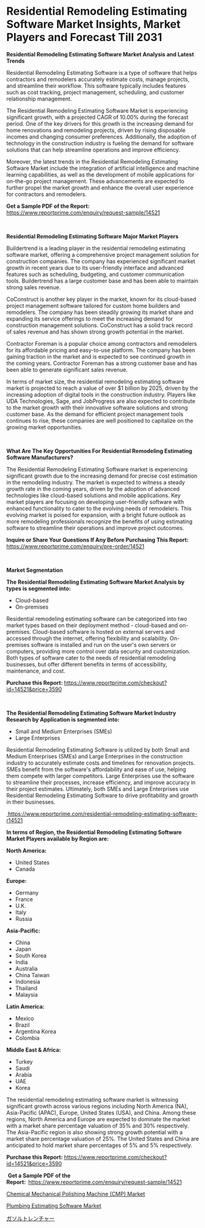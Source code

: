 <p><h1>Residential Remodeling Estimating Software Market Insights, Market Players and Forecast Till 2031</h1></p><p><strong>Residential Remodeling Estimating Software Market Analysis and Latest Trends</strong></p>
<p><p>Residential Remodeling Estimating Software is a type of software that helps contractors and remodelers accurately estimate costs, manage projects, and streamline their workflow. This software typically includes features such as cost tracking, project management, scheduling, and customer relationship management.</p><p>The Residential Remodeling Estimating Software Market is experiencing significant growth, with a projected CAGR of 10.00% during the forecast period. One of the key drivers for this growth is the increasing demand for home renovations and remodeling projects, driven by rising disposable incomes and changing consumer preferences. Additionally, the adoption of technology in the construction industry is fueling the demand for software solutions that can help streamline operations and improve efficiency.</p><p>Moreover, the latest trends in the Residential Remodeling Estimating Software Market include the integration of artificial intelligence and machine learning capabilities, as well as the development of mobile applications for on-the-go project management. These advancements are expected to further propel the market growth and enhance the overall user experience for contractors and remodelers.</p></p>
<p><strong>Get a Sample PDF of the Report:&nbsp;</strong> <a href="https://www.reportprime.com/enquiry/request-sample/14521">https://www.reportprime.com/enquiry/request-sample/14521</a></p>
<p>&nbsp;</p>
<p><strong>Residential Remodeling Estimating Software Major Market Players</strong></p>
<p><p>Buildertrend is a leading player in the residential remodeling estimating software market, offering a comprehensive project management solution for construction companies. The company has experienced significant market growth in recent years due to its user-friendly interface and advanced features such as scheduling, budgeting, and customer communication tools. Buildertrend has a large customer base and has been able to maintain strong sales revenue.</p><p>CoConstruct is another key player in the market, known for its cloud-based project management software tailored for custom home builders and remodelers. The company has been steadily growing its market share and expanding its service offerings to meet the increasing demand for construction management solutions. CoConstruct has a solid track record of sales revenue and has shown strong growth potential in the market.</p><p>Contractor Foreman is a popular choice among contractors and remodelers for its affordable pricing and easy-to-use platform. The company has been gaining traction in the market and is expected to see continued growth in the coming years. Contractor Foreman has a strong customer base and has been able to generate significant sales revenue.</p><p>In terms of market size, the residential remodeling estimating software market is projected to reach a value of over $1 billion by 2025, driven by the increasing adoption of digital tools in the construction industry. Players like UDA Technologies, Sage, and JobProgress are also expected to contribute to the market growth with their innovative software solutions and strong customer base. As the demand for efficient project management tools continues to rise, these companies are well positioned to capitalize on the growing market opportunities.</p></p>
<p>&nbsp;</p>
<p><strong>What Are The Key Opportunities For Residential Remodeling Estimating Software Manufacturers?</strong></p>
<p><p>The Residential Remodeling Estimating Software market is experiencing significant growth due to the increasing demand for precise cost estimation in the remodeling industry. The market is expected to witness a steady growth rate in the coming years, driven by the adoption of advanced technologies like cloud-based solutions and mobile applications. Key market players are focusing on developing user-friendly software with enhanced functionality to cater to the evolving needs of remodelers. This evolving market is poised for expansion, with a bright future outlook as more remodeling professionals recognize the benefits of using estimating software to streamline their operations and improve project outcomes.</p></p>
<p><strong>Inquire or Share Your Questions If Any Before Purchasing This Report:</strong> <a href="https://www.reportprime.com/enquiry/pre-order/14521">https://www.reportprime.com/enquiry/pre-order/14521</a></p>
<p>&nbsp;</p>
<p><strong>Market Segmentation</strong></p>
<p><strong>The Residential Remodeling Estimating Software Market Analysis by types is segmented into:</strong></p>
<p><ul><li>Cloud-based</li><li>On-premises</li></ul></p>
<p><p>Residential remodeling estimating software can be categorized into two market types based on their deployment method - cloud-based and on-premises. Cloud-based software is hosted on external servers and accessed through the internet, offering flexibility and scalability. On-premises software is installed and run on the user's own servers or computers, providing more control over data security and customization. Both types of software cater to the needs of residential remodeling businesses, but offer different benefits in terms of accessibility, maintenance, and cost.</p></p>
<p><strong>Purchase this Report:&nbsp;</strong><a href="https://www.reportprime.com/checkout?id=14521&price=3590">https://www.reportprime.com/checkout?id=14521&price=3590</a></p>
<p>&nbsp;</p>
<p><strong>The Residential Remodeling Estimating Software Market Industry Research by Application is segmented into:</strong></p>
<p><ul><li>Small and Medium Enterprises (SMEs)</li><li>Large Enterprises</li></ul></p>
<p><p>Residential Remodeling Estimating Software is utilized by both Small and Medium Enterprises (SMEs) and Large Enterprises in the construction industry to accurately estimate costs and timelines for renovation projects. SMEs benefit from the software's affordability and ease of use, helping them compete with larger competitors. Large Enterprises use the software to streamline their processes, increase efficiency, and improve accuracy in their project estimates. Ultimately, both SMEs and Large Enterprises use Residential Remodeling Estimating Software to drive profitability and growth in their businesses.</p></p>
<p><a href="https://www.reportprime.com/residential-remodeling-estimating-software-r14521">&nbsp;https://www.reportprime.com/residential-remodeling-estimating-software-r14521</a></p>
<p><strong>In terms of Region, the Residential Remodeling Estimating Software Market Players available by Region are:</strong></p>
<p>
    <p> <strong> North America: </strong>
        <ul>
            <li>United States</li>
            <li>Canada</li>
        </ul>
        </p> 
    <p> <strong> Europe: </strong>
        <ul>
            <li>Germany</li>
            <li>France</li>
            <li>U.K.</li>
            <li>Italy</li>
            <li>Russia</li>
        </ul>
        </p> 
    <p> <strong> Asia-Pacific: </strong>
        <ul>
            <li>China</li>
            <li>Japan</li>
            <li>South Korea</li>
            <li>India</li>
            <li>Australia</li>
            <li>China Taiwan</li>
            <li>Indonesia</li>
            <li>Thailand</li>
            <li>Malaysia</li>
        </ul>
        </p> 
    <p> <strong> Latin America: </strong>
        <ul>
            <li>Mexico</li>
            <li>Brazil</li>
            <li>Argentina Korea</li>
            <li>Colombia</li>
        </ul>
        </p> 
    <p> <strong> Middle East & Africa: </strong>
        <ul>
            <li>Turkey</li>
            <li>Saudi</li>
            <li>Arabia</li>
            <li>UAE</li>
            <li>Korea</li>
        </ul>
    </p>
    </p>
<p><p>The residential remodeling estimating software market is witnessing significant growth across various regions including North America (NA), Asia-Pacific (APAC), Europe, United States (USA), and China. Among these regions, North America and Europe are expected to dominate the market with a market share percentage valuation of 35% and 30% respectively. The Asia-Pacific region is also showing strong growth potential with a market share percentage valuation of 25%. The United States and China are anticipated to hold market share percentages of 5% and 5% respectively.</p></p>
<p><strong>Purchase this Report: </strong><a href="https://www.reportprime.com/checkout?id=14521&price=3590">https://www.reportprime.com/checkout?id=14521&price=3590</a></p>
<p>&nbsp;<strong>Get a Sample PDF of the Report:&nbsp;&nbsp;</strong><a href="https://www.reportprime.com/enquiry/request-sample/14521">https://www.reportprime.com/enquiry/request-sample/14521</a></p>
<p><strong></strong></p>
<p><p><a href="https://pretty-mail-caf.notion.site/Chemical-Mechanical-Polishing-Machine-CMP-Market-Trends-Forecast-and-Competitive-Analysis-to-20-ca73ed6145e24e9e9d33e1a16b63fb40">Chemical Mechanical Polishing Machine (CMP) Market</a></p><p><a href="https://github.com/okotobwrhuteie/Market-Research-Report-List-2/blob/main/plumbing-estimating-software-market.md">Plumbing Estimating Software Market</a></p><p><a href="https://github.com/SarahFahey88/Market-Research-Report-List-1/blob/main/762674725407.md">ガソルトレンチャー</a></p></p>